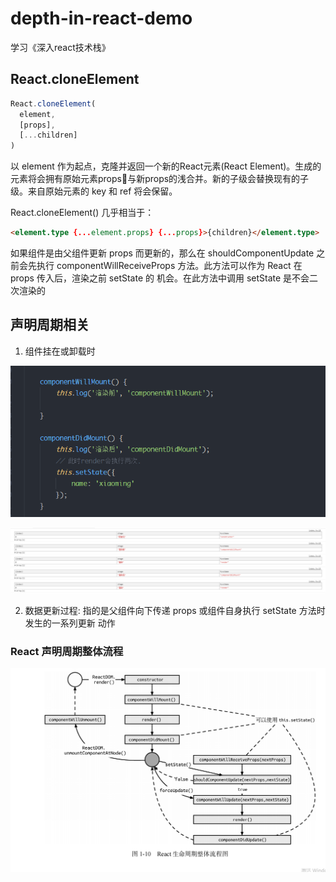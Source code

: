 # depth-in-react-demo
学习《深入react技术栈》

## React.cloneElement

```js
React.cloneElement(
  element,
  [props],
  [...children]
)
```

以 element 作为起点，克隆并返回一个新的React元素(React Element)。生成的元素将会拥有原始元素props与新props的浅合并。新的子级会替换现有的子级。来自原始元素的 key 和 ref 将会保留。

React.cloneElement() 几乎相当于：

```html
<element.type {...element.props} {...props}>{children}</element.type>
```

如果组件是由父组件更新 props 而更新的，那么在 shouldComponentUpdate 之前会先执行
componentWillReceiveProps 方法。此方法可以作为 React 在 props 传入后，渲染之前 setState 的
机会。在此方法中调用 setState 是不会二次渲染的

## 声明周期相关 ##
1. 组件挂在或卸载时

![](/images/1.png)

![](/images/2.png)

2. 数据更新过程: 指的是父组件向下传递 props 或组件自身执行 setState 方法时发生的一系列更新
动作

### React 声明周期整体流程 ###
![](/images/3.png)